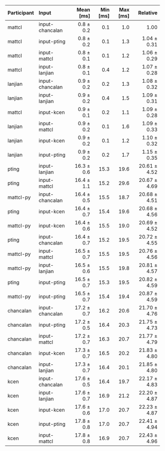 | Participant | Input | Mean [ms] | Min [ms] | Max [ms] | Relative |
|:---|:---|---:|---:|---:|---:|
| mattcl | input-chancalan | 0.8 ± 0.2 | 0.1 | 1.0 | 1.00 |
| mattcl | input-pting | 0.8 ± 0.2 | 0.1 | 1.3 | 1.04 ± 0.31 |
| mattcl | input-mattcl | 0.8 ± 0.1 | 0.1 | 1.2 | 1.06 ± 0.29 |
| mattcl | input-lanjian | 0.8 ± 0.1 | 0.4 | 1.2 | 1.07 ± 0.28 |
| lanjian | input-chancalan | 0.9 ± 0.2 | 0.2 | 1.3 | 1.08 ± 0.32 |
| lanjian | input-lanjian | 0.9 ± 0.2 | 0.4 | 1.5 | 1.09 ± 0.31 |
| mattcl | input-kcen | 0.9 ± 0.1 | 0.2 | 1.1 | 1.09 ± 0.28 |
| lanjian | input-mattcl | 0.9 ± 0.2 | 0.1 | 1.6 | 1.09 ± 0.33 |
| lanjian | input-kcen | 0.9 ± 0.2 | 0.1 | 1.2 | 1.10 ± 0.32 |
| lanjian | input-pting | 0.9 ± 0.2 | 0.2 | 1.7 | 1.15 ± 0.35 |
| pting | input-lanjian | 16.3 ± 0.6 | 15.3 | 19.6 | 20.61 ± 4.52 |
| pting | input-mattcl | 16.4 ± 1.1 | 15.2 | 29.6 | 20.67 ± 4.69 |
| mattcl-py | input-chancalan | 16.4 ± 0.5 | 15.5 | 18.7 | 20.68 ± 4.51 |
| pting | input-kcen | 16.4 ± 0.7 | 15.4 | 19.6 | 20.68 ± 4.56 |
| mattcl-py | input-kcen | 16.4 ± 0.6 | 15.5 | 19.0 | 20.69 ± 4.52 |
| pting | input-chancalan | 16.4 ± 0.7 | 15.2 | 19.5 | 20.72 ± 4.55 |
| mattcl-py | input-mattcl | 16.5 ± 0.7 | 15.5 | 19.5 | 20.76 ± 4.56 |
| mattcl-py | input-lanjian | 16.5 ± 0.6 | 15.5 | 19.8 | 20.81 ± 4.57 |
| pting | input-pting | 16.5 ± 0.7 | 15.3 | 19.5 | 20.82 ± 4.59 |
| mattcl-py | input-pting | 16.5 ± 0.7 | 15.4 | 19.4 | 20.87 ± 4.59 |
| chancalan | input-chancalan | 17.2 ± 0.7 | 16.2 | 20.6 | 21.70 ± 4.76 |
| chancalan | input-pting | 17.2 ± 0.5 | 16.4 | 20.3 | 21.75 ± 4.73 |
| chancalan | input-mattcl | 17.2 ± 0.7 | 16.3 | 20.7 | 21.77 ± 4.79 |
| chancalan | input-kcen | 17.3 ± 0.7 | 16.5 | 20.2 | 21.83 ± 4.80 |
| chancalan | input-lanjian | 17.3 ± 0.7 | 16.4 | 20.1 | 21.85 ± 4.80 |
| kcen | input-chancalan | 17.6 ± 0.5 | 16.4 | 19.7 | 22.17 ± 4.83 |
| kcen | input-lanjian | 17.6 ± 0.7 | 16.9 | 21.2 | 22.20 ± 4.87 |
| kcen | input-kcen | 17.6 ± 0.6 | 17.0 | 20.7 | 22.23 ± 4.87 |
| kcen | input-pting | 17.8 ± 0.8 | 17.0 | 20.7 | 22.41 ± 4.94 |
| kcen | input-mattcl | 17.8 ± 0.8 | 16.9 | 20.7 | 22.43 ± 4.96 |
